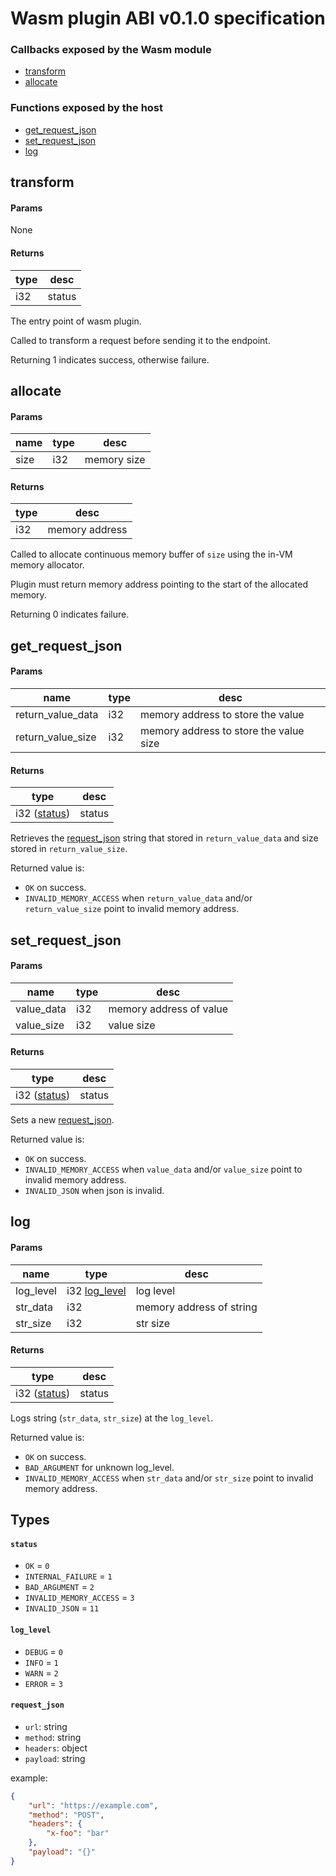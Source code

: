 # Wasm plugin ABI v0.1.0 specification



### Callbacks exposed by the Wasm module

- [transform](#transform)
- [allocate](#allocate)



### Functions exposed by the host

- [get_request_json](#get_request_json)
- [set_request_json](#set_request_json)
- [log](#log)



## transform

#### Params

None

#### Returns

| type | desc   |
| ---- | ------ |
| i32  | status |

The entry point of wasm plugin.

Called to transform a request before sending it to the endpoint.

Returning 1 indicates success, otherwise failure.



##  allocate

#### Params

| name    | type | desc |
| -------  | ---------------------- | -------  |
| size | i32 | memory size |

#### Returns

| type | desc           |
| ---- | -------------- |
| i32  | memory address |

Called to allocate continuous memory buffer of `size` using the in-VM memory allocator.

Plugin must return memory address pointing to the start of the allocated memory.

Returning 0 indicates failure.



## get_request_json

#### Params

| name              | type | desc                                   |
| ----------------- | ---- | -------------------------------------- |
| return_value_data | i32  | memory address to store the value      |
| return_value_size | i32  | memory address to store the value size |

#### Returns

| type                    | desc   |
| ----------------------- | ------ |
| i32 ([status](#status)) | status |

Retrieves the [request_json](#request_json) string that stored in `return_value_data` and size stored in `return_value_size`.

Returned value is:

- `OK` on success.
- `INVALID_MEMORY_ACCESS` when `return_value_data` and/or `return_value_size` point to invalid memory address.


## set_request_json

#### Params

| name       | type | desc                    |
| ---------- | ---- | ----------------------- |
| value_data | i32  | memory address of value |
| value_size | i32  | value size              |

#### Returns

| type                    | desc   |
| ----------------------- | ------ |
| i32 ([status](#status)) | status |

Sets a new [request_json](#request_json).



Returned value is:

- `OK` on success.
- `INVALID_MEMORY_ACCESS` when `value_data` and/or `value_size` point to invalid memory address.
- `INVALID_JSON` when json is invalid.


## log

#### Params

| name      | type                        | desc                     |
|-----------| --------------------------- | ------------------------ |
| log_level | i32 [log_level](#log_level) | log level                |
| str_data  | i32                         | memory address of string |
| str_size  | i32                         | str size                 |

#### Returns

| type                    | desc   |
| ----------------------- | ------ |
| i32 ([status](#status)) | status |

Logs string (`str_data`, `str_size`) at the `log_level`.

Returned value is:

- `OK` on success.
- `BAD_ARGUMENT` for unknown log_level.
- `INVALID_MEMORY_ACCESS` when `str_data` and/or `str_size` point to invalid memory address.


## Types

#### `status`

- `OK` = `0`
- `INTERNAL_FAILURE` = `1`
- `BAD_ARGUMENT` = `2`
- `INVALID_MEMORY_ACCESS` = `3`
- `INVALID_JSON` = `11`

#### `log_level`

- `DEBUG` = `0`
- `INFO` = `1`
- `WARN` = `2`
- `ERROR` = `3`

#### `request_json`

- `url`: string
-  `method`: string
- `headers`: object
- `payload`: string

example:

```json
{
    "url": "https://example.com",
    "method": "POST",
    "headers": {
        "x-foo": "bar"
    },
    "payload": "{}"
}
```

